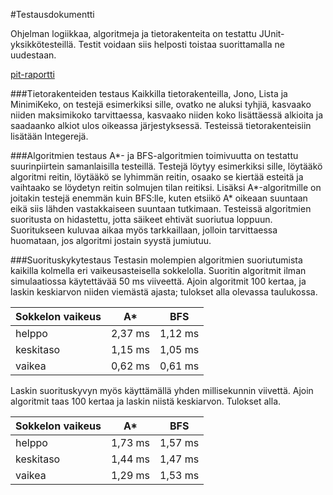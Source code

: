 #Testausdokumentti

Ohjelman logiikkaa, algoritmeja ja tietorakenteita on testattu JUnit-yksikkötesteillä. Testit voidaan siis helposti toistaa suorittamalla ne uudestaan.

[pit-raportti](https://htmlpreview.github.io/?https://github.com/inla/Sokkelo/blob/master/Dokumentaatio/pit/201703102303/index.html)

###Tietorakenteiden testaus
Kaikkilla tietorakenteilla, Jono, Lista ja MinimiKeko, on testejä esimerkiksi sille, ovatko ne aluksi tyhjiä, kasvaako niiden maksimikoko tarvittaessa, kasvaako niiden koko lisättäessä alkioita ja saadaanko alkiot ulos oikeassa järjestyksessä. Testeissä tietorakenteisiin lisätään Integerejä.

###Algoritmien testaus
A\*- ja BFS-algoritmien toimivuutta on testattu suurinpiirtein samanlaisilla testeillä. Testejä löytyy esimerkiksi sille, löytääkö algoritmi reitin, löytääkö se lyhimmän reitin, osaako se kiertää esteitä ja vaihtaako se löydetyn reitin solmujen tilan reitiksi. Lisäksi A\*-algoritmille on joitakin testejä enemmän kuin BFS:lle, kuten etsiikö A\* oikeaan suuntaan eikä siis lähden vastakkaiseen suuntaan tutkimaan. Testeissä algoritmien suoritusta on hidastettu, jotta säikeet ehtivät suoriutua loppuun. Suoritukseen kuluvaa aikaa myös tarkkaillaan, jolloin tarvittaessa huomataan, jos algoritmi jostain syystä jumiutuu.

###Suorituskykytestaus
Testasin molempien algoritmien suoriutumista kaikilla kolmella eri vaikeusasteisella sokkelolla. Suoritin algoritmit ilman simulaatiossa käytettävää 50 ms viiveettä. Ajoin algoritmit 100 kertaa, ja laskin keskiarvon niiden viemästä ajasta; tulokset alla olevassa taulukossa.

| Sokkelon vaikeus | A\* | BFS |
 -------------|-----|------
|helppo | 2,37 ms | 1,12 ms |
|keskitaso | 1,15 ms | 1,05 ms |
|vaikea | 0,62 ms | 0,61 ms |

Laskin suorituskyvyn myös käyttämällä yhden millisekunnin viivettä. Ajoin algoritmit taas 100 kertaa ja laskin niistä keskiarvon. Tulokset alla.

| Sokkelon vaikeus | A\* | BFS |
 -------------|-----|------
|helppo | 1,73 ms | 1,57 ms |
|keskitaso | 1,44 ms | 1,47 ms |
|vaikea | 1,29 ms | 1,53 ms |
